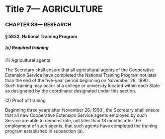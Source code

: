 
# Title 7— AGRICULTURE
### CHAPTER 88— RESEARCH
#### § 5832. National Training Program
##### (c) Required training

(1) Agricultural agents

The Secretary shall ensure that all agricultural agents of the Cooperative Extension Service have completed the National Training Program not later than the end of the five-year period beginning on November 28, 1990 . Such training may occur at a college or university located within each State as designated by the coordinator designated under this section.

(2) Proof of training

Beginning three years after November 28, 1990 , the Secretary shall ensure that all new Cooperative Extension Service agents employed by such Service are able to demonstrate, not later than 18 months after the employment of such agents, that such agents have completed the training program established in subsection (a).
